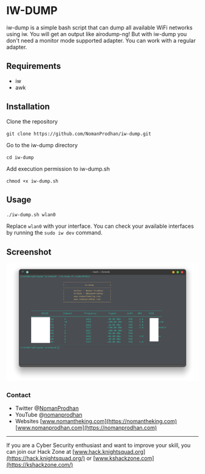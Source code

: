 
# IW-DUMP

iw-dump is a simple bash script that can dump all available WiFi networks using iw.
You will get an output like airodump-ng! But with iw-dump you don't need a monitor mode supported adapter. You can work with a regular adapter.


## Requirements
- iw
- awk


## Installation

Clone the repository

``git clone https://github.com/NomanProdhan/iw-dump.git``


Go to the iw-dump directory

``cd iw-dump``

Add execution permission to iw-dump.sh

``chmod +x iw-dump.sh``



## Usage

``./iw-dump.sh wlan0``


Replace ``wlan0`` with your interface. You can check your available interfaces by running the ``sudo iw dev`` command.


## Screenshot
![Screenshot](https://raw.githubusercontent.com/NomanProdhan/iw-dump/master/iw_dump_screenshot.png)



### Contact
- Twitter @[NomanProdhan](https://twitter.com/nomanProdhan)
- YouTube @[nomanprodhan](https://www.youtube.com/c/NOMANPRODHAN)
- Websites [www.nomantheking.com](https://nomantheking.com) [www.nomanprodhan.com](https://nomanprodhan.com)

---

If you are a Cyber Security enthusiast and want to improve your skill, you can join our Hack Zone at [www.hack.knightsquad.org](https://hack.knightsquad.org/) or [www.kshackzone.com](https://kshackzone.com/)